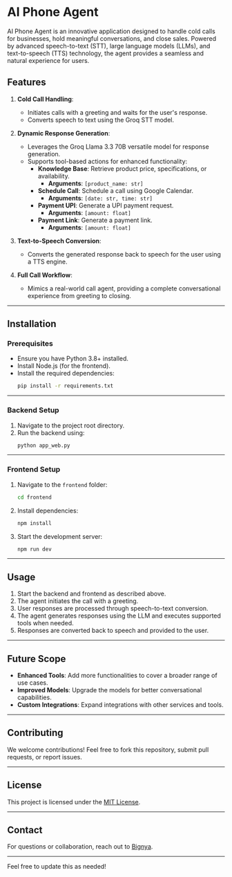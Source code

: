 # AI Phone Agent  

AI Phone Agent is an innovative application designed to handle cold calls for businesses, hold meaningful conversations, and close sales. Powered by advanced speech-to-text (STT), large language models (LLMs), and text-to-speech (TTS) technology, the agent provides a seamless and natural experience for users.  

## Features  
1. **Cold Call Handling**:  
   - Initiates calls with a greeting and waits for the user's response.  
   - Converts speech to text using the Groq STT model.  

2. **Dynamic Response Generation**:  
   - Leverages the Groq Llama 3.3 70B versatile model for response generation.  
   - Supports tool-based actions for enhanced functionality:  
     - **Knowledge Base**: Retrieve product price, specifications, or availability.  
       - **Arguments**: `[product_name: str]`  
     - **Schedule Call**: Schedule a call using Google Calendar.  
       - **Arguments**: `[date: str, time: str]`  
     - **Payment UPI**: Generate a UPI payment request.  
       - **Arguments**: `[amount: float]`  
     - **Payment Link**: Generate a payment link.  
       - **Arguments**: `[amount: float]`  

3. **Text-to-Speech Conversion**:  
   - Converts the generated response back to speech for the user using a TTS engine.  

4. **Full Call Workflow**:  
   - Mimics a real-world call agent, providing a complete conversational experience from greeting to closing.  

---

## Installation  

### Prerequisites  
- Ensure you have Python 3.8+ installed.  
- Install Node.js (for the frontend).  
- Install the required dependencies:  
  ```bash
  pip install -r requirements.txt
  ```  

---

### Backend Setup  
1. Navigate to the project root directory.  
2. Run the backend using:  
   ```bash
   python app_web.py
   ```  

---

### Frontend Setup  
1. Navigate to the `frontend` folder:  
   ```bash
   cd frontend
   ```  
2. Install dependencies:  
   ```bash
   npm install
   ```  
3. Start the development server:  
   ```bash
   npm run dev
   ```  

---

## Usage  
1. Start the backend and frontend as described above.  
2. The agent initiates the call with a greeting.  
3. User responses are processed through speech-to-text conversion.  
4. The agent generates responses using the LLM and executes supported tools when needed.  
5. Responses are converted back to speech and provided to the user.  

---

## Future Scope  
- **Enhanced Tools**: Add more functionalities to cover a broader range of use cases.  
- **Improved Models**: Upgrade the models for better conversational capabilities.  
- **Custom Integrations**: Expand integrations with other services and tools.  

---

## Contributing  
We welcome contributions! Feel free to fork this repository, submit pull requests, or report issues.  

---

## License  
This project is licensed under the [MIT License](LICENSE).  

---

## Contact  
For questions or collaboration, reach out to [Bignya](https://github.com/bignya23).  

--- 

Feel free to update this as needed!
